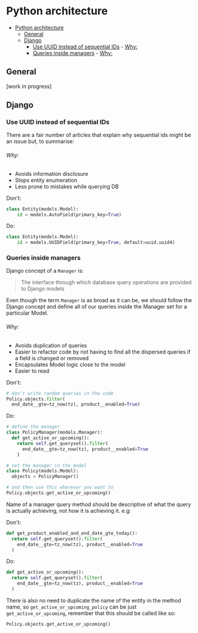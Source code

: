 # Python architecture

- [Python architecture](#python-architecture)
  - [General](#general)
  - [Django](#django)
    - [Use UUID instead of sequential IDs](#use-uuid-instead-of-sequential-ids)
          - [Why:](#why)
    - [Queries inside managers](#queries-inside-managers)
          - [Why:](#why-1)


## General
[work in progress]

## Django
### Use UUID instead of sequential IDs
There are a fair number of articles that explain why sequential ids might be an issue but, to summarise:

###### Why:
- Avoids information disclosure
- Stops entity enumeration
- Less prone to mistakes while querying DB

Don't:
```python
class Entity(models.Model):
    id = models.AutoField(primary_key=True)
```

Do:
```python
class Entity(models.Model):
    id = models.UUIDField(primary_key=True, default=uuid.uuid4)
```

### Queries inside managers
Django concept of a `Manager` is:
> The interface through which database query operations are provided to Django models

Even though the term `Manager` is as broad as it can be, we should follow the Django concept and define all of our queries inside the Manager set for a particular Model.

###### Why:
- Avoids duplication of queries
- Easier to refactor code by not having to find all the dispersed queries if a field is changed or removed
- Encapsulates Model logic close to the model
- Easier to read

Don't:
```python
# don't write random queries in the code
Policy.objects.filter(
  end_date__gte=tz_now(tz), product__enabled=True)
```

Do:
```python
# define the manager
class PolicyManager(models.Manager):
  def get_active_or_upcoming():
    return self.get_queryset().filter(
      end_date__gte=tz_now(tz), product__enabled=True
    )

# set the manager in the model
class Policy(models.Model):
  objects = PolicyManager()

# and then use this wherever you want to
Policy.objects.get_active_or_upcoming() 
```

Name of a manager query method should be descriptive of what the query is actually achieving, not how it is achieving it. e.g:

Don't:
```python
def get_product_enabled_and_end_date_gte_today():
  return self.get_queryset().filter(
    end_date__gte=tz_now(tz), product__enabled=True
  )
```

Do:
```python
def get_active_or_upcoming():
  return self.get_queryset().filter(
    end_date__gte=tz_now(tz), product__enabled=True
  )
```

There is also no need to duplicate the name of the entity in the method name, so `get_active_or_upcoming_policy` can be just `get_active_or_upcoming`, remember that this should be called like so:

```python
Policy.objects.get_active_or_upcoming()
```
